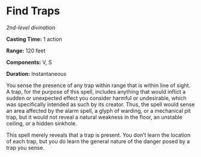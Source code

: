 <title>Find Traps</title>

# Find Traps

_2nd-level divination_

**Casting Time:** 1 action

**Range:** 120 feet

**Components:** V, S

**Duration:** Instantaneous

You sense the presence of any trap within
range that is within line of sight. A trap,
for the purpose of this spell, includes
anything that would inflict a sudden or
unexpected effect you consider harmful or
undesirable, which was specifically intended
as such by its creator. Thus, the spell would
sense an area affected by the alarm spell, a
glyph of warding, or a mechanical pit trap,
but it would not reveal a natural weakness in
the floor, an unstable ceiling, or a hidden
sinkhole.

This spell merely reveals that a trap is
present. You don’t learn the location of each
trap, but you do learn the general nature of
the danger posed by a trap you sense.




